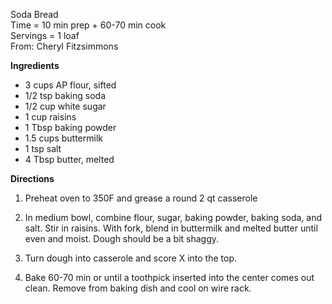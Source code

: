 Soda Bread \
Time = 10 min prep + 60-70 min cook \
Servings = 1 loaf \
From: Cheryl Fitzsimmons

**Ingredients**

- 3 cups AP flour, sifted
- 1/2 tsp baking soda
- 1/2 cup white sugar
- 1 cup raisins
- 1 Tbsp baking powder
- 1.5 cups buttermilk
- 1 tsp salt
- 4 Tbsp butter, melted

**Directions**

1. Preheat oven to 350F and grease a round 2 qt casserole

2. In medium bowl, combine flour, sugar, baking powder, baking soda, and salt. Stir in raisins. With fork, blend in buttermilk and melted butter until even and moist. Dough should be a bit shaggy. 

3. Turn dough into casserole and score X into the top. 

4. Bake 60-70 min or until a toothpick inserted into the center comes out clean. Remove from baking dish and cool on wire rack. 